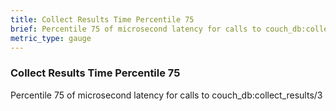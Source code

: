 ```yaml
---
title: Collect Results Time Percentile 75
brief: Percentile 75 of microsecond latency for calls to couch_db:collect_results/3
metric_type: gauge
---
```

### Collect Results Time Percentile 75

Percentile 75 of microsecond latency for calls to couch_db:collect_results/3